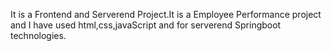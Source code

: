 It is a Frontend and Serverend Project.It is a Employee Performance project and I have used html,css,javaScript and for serverend Springboot technologies.
